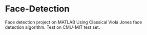 # Face-Detection
Face detection project on MATLAB
Using Classical Viola Jones face detection algorithm.
Test on CMU-MIT test set.
